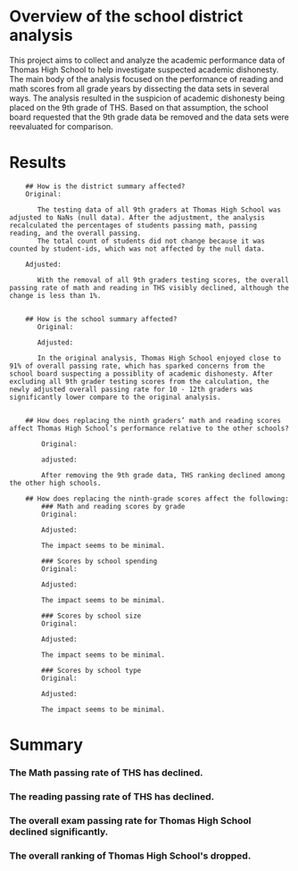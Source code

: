 #  Overview of the school district analysis
This project aims to collect and analyze the academic performance data of Thomas High School to help investigate suspected academic dishonesty. 
The main body of the analysis focused on the performance of reading and math scores from all grade years by dissecting the data sets in several ways. 
The analysis resulted in the suspicion of academic dishonesty being placed on the 9th grade of THS. 
Based on that assumption, the school board requested that the 9th grade data be removed and the data sets were reevaluated for comparison.


#  Results
        ## How is the district summary affected?
        Original:

           The testing data of all 9th graders at Thomas High School was adjusted to NaNs (null data). After the adjustment, the analysis recalculated the percentages of students passing math, passing reading, and the overall passing. 
           The total count of students did not change because it was counted by student-ids, which was not affected by the null data.

        Adjusted: 

           With the removal of all 9th graders testing scores, the overall passing rate of math and reading in THS visibly declined, although the change is less than 1%.
           

        ## How is the school summary affected?
           Original:

           Adjusted:
           
           In the original analysis, Thomas High School enjoyed close to 91% of overall passing rate, which has sparked concerns from the school board suspecting a possiblity of academic dishonesty. After excluding all 9th grader testing scores from the calculation, the newly adjusted overall passing rate for 10 - 12th graders was significantly lower compare to the original analysis.


        ## How does replacing the ninth graders’ math and reading scores affect Thomas High School’s performance relative to the other schools?

            Original:

            adjusted:

            After removing the 9th grade data, THS ranking declined among the other high schools.

        ## How does replacing the ninth-grade scores affect the following:
            ### Math and reading scores by grade
            Original: 

            Adjusted: 

            The impact seems to be minimal.

            ### Scores by school spending
            Original: 

            Adjusted: 

            The impact seems to be minimal.

            ### Scores by school size
            Original: 

            Adjusted: 

            The impact seems to be minimal.
            
            ### Scores by school type
            Original: 

            Adjusted: 

            The impact seems to be minimal.


#  Summary

### The Math passing rate of THS has declined.

### The reading passing rate of THS has declined.

### The overall exam passing rate for Thomas High School declined significantly.

### The overall ranking of Thomas High School's dropped.
